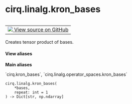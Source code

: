 <div itemscope itemtype="http://developers.google.com/ReferenceObject">
<meta itemprop="name" content="cirq.linalg.kron_bases" />
<meta itemprop="path" content="Stable" />
</div>

# cirq.linalg.kron_bases

<!-- Insert buttons and diff -->

<table class="tfo-notebook-buttons tfo-api" align="left">

<td>
  <a target="_blank" href="https://github.com/quantumlib/cirq/tree/master/cirq/linalg/operator_spaces.py">
    <img src="https://www.tensorflow.org/images/GitHub-Mark-32px.png" />
    View source on GitHub
  </a>
</td>
</table>



Creates tensor product of bases.

<section class="expandable">
  <h4 class="showalways">View aliases</h4>
  <p>
<b>Main aliases</b>
<p>`cirq.kron_bases`, `cirq.linalg.operator_spaces.kron_bases`</p>
</p>
</section>

<pre class="devsite-click-to-copy prettyprint lang-py tfo-signature-link">
<code>cirq.linalg.kron_bases(
    *bases,
    repeat: int = 1
) -> Dict[str, np.ndarray]
</code></pre>



<!-- Placeholder for "Used in" -->
